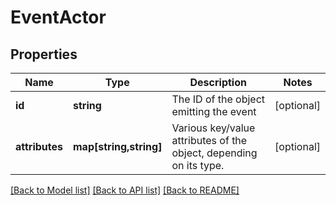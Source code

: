 # EventActor

## Properties
Name | Type | Description | Notes
------------ | ------------- | ------------- | -------------
**id** | **string** | The ID of the object emitting the event | [optional] 
**attributes** | **map[string,string]** | Various key/value attributes of the object, depending on its type. | [optional] 

[[Back to Model list]](../../README.md#documentation-for-models) [[Back to API list]](../../README.md#documentation-for-api-endpoints) [[Back to README]](../../README.md)

